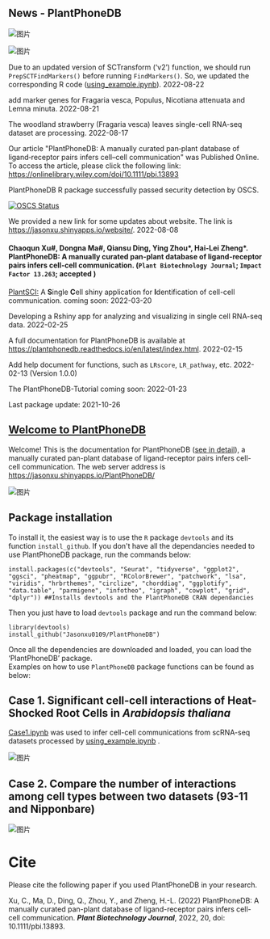 ## News - PlantPhoneDB

![图片](https://user-images.githubusercontent.com/11934986/210193898-935a0a85-6cfd-4ed2-8cfb-e4cc7f9ccbbf.png)


![图片](https://user-images.githubusercontent.com/11934986/198816132-e0335929-264b-4512-827b-257981dfcd9e.png)

Due to an updated version of SCTransform (‘v2’) function, we should run `PrepSCTFindMarkers()` before running `FindMarkers()`. So, we updated the corresponding R code ([using_example.ipynb](https://github.com/Jasonxu0109/PlantPhoneDB/blob/main/PlantPhoneDB-Tutorial/using_example.ipynb)). 2022-08-22

add marker genes for Fragaria vesca, Populus, Nicotiana attenuata and Lemna minuta. 2022-08-21

The woodland strawberry (Fragaria vesca) leaves single-cell RNA-seq dataset are processing. 2022-08-17

Our article "PlantPhoneDB: A manually curated pan‐plant database of ligand‐receptor pairs infers cell–cell communication" was Published Online. 
To access the article, please click the following link:
https://onlinelibrary.wiley.com/doi/10.1111/pbi.13893

PlantPhoneDB R package successfully passed security detection by OSCS.

[![OSCS Status](https://www.oscs1024.com/platform/badge/Jasonxu0109/PlantPhoneDB.svg?size=small)](https://www.oscs1024.com/project/Jasonxu0109/PlantPhoneDB?ref=badge_small)

We provided a new link for some updates about website. The link is https://jasonxu.shinyapps.io/website/. 2022-08-08

#### Chaoqun Xu#, Dongna Ma#, Qiansu Ding, Ying Zhou*, Hai-Lei Zheng*. PlantPhoneDB: A manually curated pan-plant database of ligand-receptor pairs infers cell-cell communication. (`Plant Biotechnology Journal`;  `Impact Factor 13.263`; **accepted** )

[PlantSCI:](https://github.com/Jasonxu0109/PlantSCI) A **S**ingle **C**ell shiny application for **I**dentification of cell-cell communication. coming soon: 2022-03-20

Developing a Rshiny app for analyzing and visualizing in single cell RNA-seq data. 2022-02-25

A full documentation for PlantPhoneDB is available at https://plantphonedb.readthedocs.io/en/latest/index.html. 2022-02-15

Add help document for functions, such as `LRscore`, `LR_pathway`, etc. 2022-02-13 (Version 1.0.0)

The PlantPhoneDB-Tutorial coming soon: 2022-01-23 

Last package update: 2021-10-26



## [Welcome to PlantPhoneDB](https://jasonxu.shinyapps.io/PlantPhoneDB/)

Welcome! This is the documentation for PlantPhoneDB ([see in detail](https://plantphonedb.readthedocs.io/en/latest/index.html)), a manually curated pan-plant database of ligand-receptor pairs infers cell-cell communication. The web server address is https://jasonxu.shinyapps.io/PlantPhoneDB/ 


![图片](https://user-images.githubusercontent.com/11934986/135700266-4ba26d9f-0b4c-41bb-a1b8-a06aff12fbd7.png)

## Package installation

To install it, the easiest way is to use the `R` package `devtools` and its function `install_github`. If you don't have all the dependancies needed to use PlantPhoneDB package, run the commands below:  

    install.packages(c("devtools", "Seurat", "tidyverse", "ggplot2", "ggsci", "pheatmap", "ggpubr", "RColorBrewer", "patchwork", "lsa", "viridis", "hrbrthemes", "circlize", "chorddiag", "ggplotify", "data.table", "parmigene", "infotheo", "igraph", "cowplot", "grid", "dplyr")) ##Installs devtools and the PlantPhoneDB CRAN dependancies
 
Then you just have to load `devtools` package and run the command below:

    library(devtools)
    install_github("Jasonxu0109/PlantPhoneDB")

Once all the dependencies are downloaded and loaded, you can load the ‘PlantPhoneDB’ package.    
Examples on how to use `PlantPhoneDB` package functions can be found as below:


## Case 1. Significant cell-cell interactions of Heat-Shocked Root Cells in *Arabidopsis thaliana*

[Case1.ipynb](https://github.com/Jasonxu0109/PlantPhoneDB/blob/main/PlantPhoneDB-Tutorial/Case1.ipynb) was used to infer cell-cell communications from scRNA-seq datasets processed by [using_example.ipynb](https://github.com/Jasonxu0109/PlantPhoneDB/blob/main/PlantPhoneDB-Tutorial/using_example.ipynb) .

![图片](https://user-images.githubusercontent.com/11934986/136016102-12e6a465-c532-4daa-83cc-128faa6b5969.png)


## Case 2. Compare the number of interactions among cell types between two datasets (93-11 and Nipponbare)

![图片](https://user-images.githubusercontent.com/11934986/138243287-f28461ff-0fd1-42d3-8d9c-438f6b464d34.png)

# Cite
Please cite the following paper if you used PlantPhoneDB in your research.  

Xu, C., Ma, D., Ding, Q., Zhou, Y., and Zheng, H.-L. (2022) PlantPhoneDB: A manually curated pan-plant database of ligand-receptor pairs infers cell-cell communication. **_Plant Biotechnology Journal_**, 2022, 20, doi: 10.1111/pbi.13893.













